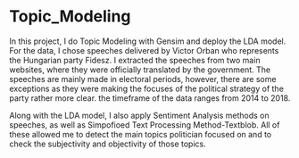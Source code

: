 # Topic_Modeling
In this project, I do Topic Modeling with Gensim and deploy the LDA model. For the data, I chose speeches delivered by Victor Orban who represents the Hungarian party Fidesz. I extracted the speeches from two main websites, where they were officially translated by the government. The speeches are mainly made in electoral periods, however, there are some exceptions as they were making the focuses of the political strategy of the party rather more clear. the timeframe of the data ranges from 2014 to 2018. 

Along with the LDA model, I also apply Sentiment Analysis methods on speeches, as well as Simpofioed Text Processing Method-Textblob.  All of these allowed me to detect the main topics politician focused on and to check the subjectivity and objectivity of those topics.
